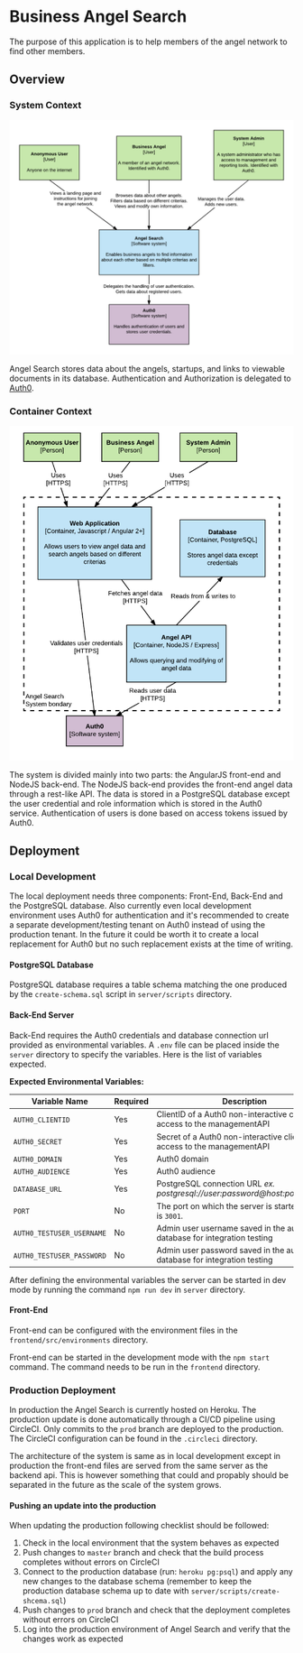 # Business Angel Search

The purpose of this application is to help members of the angel network to find other members.

## Overview

### System Context

![Business Angel Search - System context](docs/system-context.png)

Angel Search stores data about the angels, startups, and links to viewable documents in its database. Authentication
and Authorization is delegated to [Auth0](https://auth0.com/).

### Container Context

![Business Angel Search - Container context](docs/container-context.png)

The system is divided mainly into two parts: the AngularJS front-end and NodeJS back-end.
The NodeJS back-end provides the front-end angel data through a rest-like API. 
The data is stored in a PostgreSQL database except the user credential and role information which is stored in the Auth0 service.
Authentication of users is done based on access tokens issued by Auth0.

## Deployment

### Local Development

The local deployment needs three components: Front-End, Back-End and the PostgreSQL database.
Also currently even local development environment uses Auth0 for authentication and it's recommended to create a separate
development/testing tenant on Auth0 instead of using the production tenant. In the future it could be worth it to create
a local replacement for Auth0 but no such replacement exists at the time of writing.

#### PostgreSQL Database
PostgreSQL database requires a table schema matching the one produced by the `create-schema.sql` script in `server/scripts` directory.

#### Back-End Server
Back-End requires the Auth0 credentials and database connection url provided as environmental variables. A `.env` file
can be placed inside the `server` directory to specify the variables. Here is the list of variables expected.

__Expected Environmental Variables:__

| Variable Name | Required | Description |
| --- | --- | --- |
| `AUTH0_CLIENTID`          | Yes | ClientID of a Auth0 non-interactive client with access to the managementAPI |
| `AUTH0_SECRET`            | Yes | Secret of a Auth0 non-interactive client with access to the managementAPI   |
| `AUTH0_DOMAIN`            | Yes | Auth0 domain                                                                |
| `AUTH0_AUDIENCE`          | Yes | Auth0 audience                                                              |
| `DATABASE_URL`            | Yes | PostgreSQL connection URL _ex. postgresql://user:password@host:port/schema_ |
| `PORT`                    | No  | The port on which the server is started. Default is `3001`.                 | 
| `AUTH0_TESTUSER_USERNAME` | No  | Admin user username saved in the auth0 database for integration testing     |
| `AUTH0_TESTUSER_PASSWORD` | No  | Admin user password saved in the auth0 database for integration testing     |
  
After defining the environmental variables the server can be started in dev mode by running the command `npm run dev` in 
`server` directory.

#### Front-End
Front-end can be configured with the environment files in the `frontend/src/environments` directory.

Front-end can be started in the development mode with the `npm start` command. The command needs to be run in the `frontend` directory.

### Production Deployment

In production the Angel Search is currently hosted on Heroku. The production update is done automatically through a CI/CD 
pipeline using CircleCI. Only commits to the `prod` branch are deployed to the production. The CircleCI configuration
can be found in the `.circleci` directory.

The architecture of the system is same as in local development except in production the front-end files are served from
the same server as the backend api. This is however something that could and propably should be separated in the future
as the scale of the system grows.

#### Pushing an update into the production

When updating the production following checklist should be followed:

1. Check in the local environment that the system behaves as expected
2. Push changes to `master` branch and check that the build process completes without errors on CircleCI
3. Connect to the production database (run: `heroku pg:psql`) and apply any new changes to the database schema (remember
   to keep the production database schema up to date with `server/scripts/create-shcema.sql`)
4. Push changes to `prod` branch and check that the deployment completes without errors on CircleCI
5. Log into the production environment of Angel Search and verify that the changes work as expected





